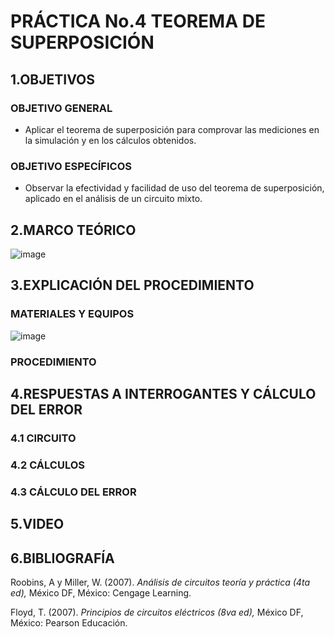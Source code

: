 # PRÁCTICA No.4 TEOREMA DE SUPERPOSICIÓN
## 1.OBJETIVOS
### OBJETIVO GENERAL
- Aplicar el teorema de superposición para comprovar las mediciones en la simulación y en los cálculos obtenidos.
### OBJETIVO ESPECÍFICOS
- Observar la efectividad y facilidad de uso del teorema de superposición, aplicado en el análisis de un circuito mixto.
## 2.MARCO TEÓRICO

![image](https://user-images.githubusercontent.com/84431598/125533526-b476c643-3a4a-4a5d-950b-5636dce15984.png)

## 3.EXPLICACIÓN  DEL PROCEDIMIENTO
### MATERIALES Y EQUIPOS

![image](https://user-images.githubusercontent.com/84431598/125513157-8a2612cc-f075-4cc8-b092-30a968eb07d5.png)

### PROCEDIMIENTO
## 4.RESPUESTAS A INTERROGANTES Y CÁLCULO DEL ERROR
### 4.1 CIRCUITO
### 4.2 CÁLCULOS
### 4.3 CÁLCULO DEL ERROR
## 5.VIDEO
## 6.BIBLIOGRAFÍA
Roobins, A y Miller, W. (2007). *Análisis de circuitos teoría y práctica (4ta ed),* México DF, México: Cengage Learning.

Floyd, T. (2007). *Principios de circuitos eléctricos (8va ed),* México DF, México: Pearson Educación.
